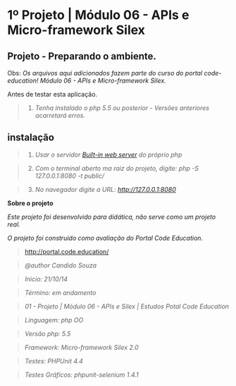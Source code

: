 1º Projeto | Módulo 06 - APIs e Micro-framework Silex
=====================================================

Projeto - Preparando o ambiente.
------------------------------------------------

Obs: *Os arquivos aqui adicionados fazem parte do curso do portal code-education! Módulo 06 - APIs e Micro-framework Silex.*

Antes de testar esta aplicação.

>1. *Tenha instalado o php 5.5 ou posterior - Versões anteriores acarretará erros.*

instalação
-----------

>1. *Usar o servidor <a href="http://php.net/manual/pt_BR/features.commandline.webserver.php" title="Built-in web server PHP">Built-in web server</a> do próprio php*

>2. *Com o terminal aberto ma raiz do projeto, digite: php -S 127.0.0.1:8080 -t public/*

>3. *No navegador digite a URL: http://127.0.0.1:8080*

**Sobre o projeto**

*Este projeto foi desenvolvido para didática, não serve como um projeto real.*

*O projeto foi construido como avaliação do Portal Code Education.*

>http://portal.code.education/


>*@author Candido Souza*

>*Inicio: 21/10/14*

>*Término: em andamento*

>*01 - Projeto | Módulo 06 - APIs e Silex | Estudos Potal Code Education*

>*Linguagem: php OO*

>*Versão php: 5.5*

>*Framework: Micro-framework Silex 2.0*

>*Testes: PHPUnit 4.4*

>*Testes Gráficos: phpunit-selenium 1.4.1*
